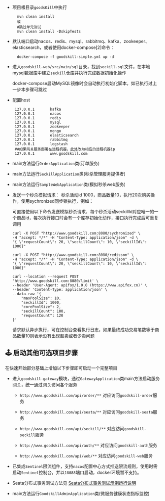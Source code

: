 -   项目根目录`goodsKill`中执行

          mvn clean install
          或
          #跳过单元测试
          mvn clean install -DskipTests

-   默认端口启动nacos、redis、mysql、rabbitmq、kafka、zookeeper、elasticsearch，或者使用docker-compose[2]命令：

          docker-compose -f goodskill-simple.yml up -d

-   进入`goodskill-web/src/main/sql`目录，找到`seckill.sql`文件，在本地mysql数据库中建立`seckill`仓库并执行完成数据初始化操作

    docker-compose启动MySQL镜像时会自动执行初始化脚本，如已执行过上一步本步骤可跳过

-   配置host

         127.0.0.1       kafka
         127.0.0.1       nacos
         127.0.0.1       redis
         127.0.0.1       mysql
         127.0.0.1       zookeeper
         127.0.0.1       mongo
         127.0.0.1       elasticsearch
         127.0.0.1       rabbitmq
         127.0.0.1       logstash
         ##如果网关服务部署在远程机器，此处改为相应的远程机器ip
         127.0.0.1       www.goodskill.com

-   main方法运行`OrderApplication`类(订单服务)

-   main方法运行`SeckillApplication`类(秒杀管理服务提供者)

-   main方法运行`SampleWebApplication`类(模拟秒杀web服务)

-   发送一个秒杀模拟请求： 秒杀活动id
    1000，商品数量10，执行20次购买操作，使用sychronized同步锁执行，例如：

    可直接使用以下命令发送模拟秒杀请求，每个秒杀活动seckillId对应唯一的一个商品id，每次执行接口时会有一个库存初始化动作，接口执行完成后可重复调用

        curl -X POST "http://www.goodskill.com:8080/sychronized" \
        -H "accept: */*" -H "Content-Type: application/json" -d \
        "{ \"requestCount\": 20, \"seckillCount\": 10, \"seckillId\": 1000}"

        curl -X POST "http://www.goodskill.com:8080/redisson" \
        -H "accept: */*" -H "Content-Type: application/json" -d \
        "{ \"requestCount\": 20, \"seckillCount\": 10, \"seckillId\": 1000}"

        curl --location --request POST 'http://www.goodskill.com:8080/limit' \
        --header 'User-Agent: apifox/1.0.0 (https://www.apifox.cn)' \
        --header 'Content-Type: application/json' \
        --data-raw '{
            "maxPoolSize": 10,
            "seckillId": 1000,
            "corePoolSize": 2,
            "seckillCount": 100,
            "requestCount": 120
        }'

    请求默认异步执行，可在控制台查看执行日志，如果最终成功交易笔数等于商品数量10则表示没有出现超卖或者少卖问题

## 🕹️️ 启动其他可选项目步骤

在快速开始部分基础上增加以下步骤即可启动一个完整项目

-   进入`goodskill-gateway`模块，通过`GatewayApplication`类main方法启动服务网关，统一通过网关访问各个服务

    -   `http://www.goodskill.com/api/order/**`
        对应访问`goodskill-order`服务

    -   `http://www.goodskill.com/api/seata/**`
        对应访问`goodskill-seata`服务

    -   `http://www.goodskill.com/api/seckill/**`
        对应访问`goodskill-seckill`服务

    -   `http://www.goodskill.com/api/auth/**`
        对应访问`goodskill-auth`服务

    -   `http://www.goodskill.com/api/web/**`
        对应访问`goodskill-web`服务

-   已集成`Sentinel`限流组件，支持`nacos`配置中心方式推送限流规则，使用时需启动`Sentinel`控制台，并以`18088`端口启动，docker环境暂不支持。

-   Seata分布式事务测试方法见
    [Seata分布式事务测试示例运行说明](https://github.com/techa03/goodsKill/tree/master/goodskill-seata/README.md)

-   main方法运行`GoodskillAdminApplication`类(微服务健康状态指标监控)
